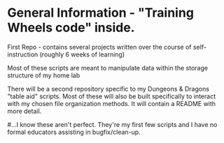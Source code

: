 # General Information - "Training Wheels code" inside. 
First Repo - contains several projects written over the course of self-instruction (roughly 6 weeks of learning)

Most of these scripts are meant to manipulate data within the storage structure of my home lab

There will be a second repository specific to my Dungeons & Dragons "table aid" scripts. Most of these will also be built specifically to interact with my chosen file organization methods.
It will contain a README with more detail.

#...I know these aren't perfect. They're my first few scripts and I have no formal educators assisting in bugfix/clean-up.
